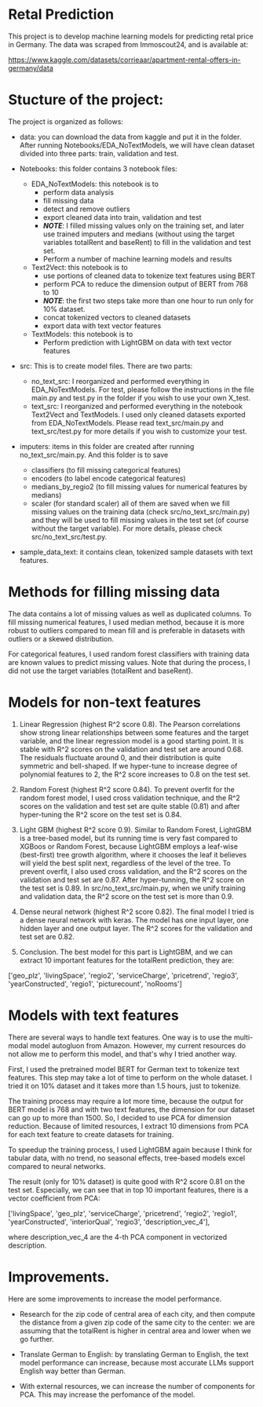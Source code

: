 # Retal Prediction

This project is to develop machine learning models for predicting retal price in Germany. The data was scraped from Immoscout24, and is available at: 

https://www.kaggle.com/datasets/corrieaar/apartment-rental-offers-in-germany/data


# Stucture of the project:

The project is organized as follows:

- data: you can download the data from kaggle and put it in the folder. After running Notebooks/EDA_NoTextModels, we will have clean dataset divided into three parts: train, validation and test.

- Notebooks: this folder contains 3 notebook files:
    - EDA_NoTextModels: this notebook is to
        - perform data analysis
        - fill missing data
        -  detect and remove outliers
        - export cleaned data into train, validation and test 
        - ***NOTE***: I filled missing values only on the training set, and later use trained imputers and medians (without using the target variables totalRent and baseRent) to fill in the validation and test set.
        - Perform a number of machine learning models and results
    - Text2Vect: this notebook is to
        - use portions of cleaned data to tokenize text features using BERT
        - perform PCA to reduce the dimension output of BERT from 768 to 10
        - ***NOTE***: the first two steps take more than one hour to run only for 10% dataset.
        - concat tokenized vectors to cleaned datasets
        - export data with text vector features
    - TextModels: this notebook is to
        - Perform prediction with LightGBM on data with text vector features


- src: This is to create model files. There are two parts:
    - no_text_src: I reorganized and performed everything in EDA_NoTextModels. For test, please follow the instructions in the file main.py and test.py in the folder if you wish to use your own X_test.
    - text_src: I reorganized and performed everything in the notebook Text2Vect and TextModels. I used only cleaned datasets exported from EDA_NoTextModels. Please read text_src/main.py and text_src/test.py for more details if you wish to customize your test.

- imputers: items in this folder are created after running no_text_src/main.py. And this folder is to save 
    - classifiers (to fill missing categorical features)
    - encoders (to label encode categorical features)
    - medians_by_regio2 (to fill missing values for numerical features by medians)
    - scaler (for standard scaler)
    all of them are saved when we fill missing values on the training data (check src/no_text_src/main.py) and they will be used to fill missing values in the test set (of course without the target variable). For more details, please check src/no_text_src/test.py.

- sample_data_text: it contains clean, tokenized sample datasets with text features.

# Methods for filling missing data

The data contains a lot of missing values as well as duplicated columns. To fill missing numerical features, I used median method, because it is more robust to outliers compared to mean fill and is preferable in datasets with outliers or a skewed distribution.

For categorical features, I used random forest classifiers with training data are known values to predict missing values. Note that during the process, I did not use the target variables (totalRent and baseRent).

# Models for non-text features

1. Linear Regression (highest R^2 score 0.8). The Pearson correlations show strong linear relationships between some features and the target variable, and the linear regression model is a good starting point. It is stable with R^2 scores on the validation and test set are around 0.68. The residuals fluctuate around 0, and their distribution is quite symmetric and bell-shaped. If we hyper-tune to increase degree of polynomial features to 2, the R^2 score increases to 0.8 on the test set.

2. Random Forest (highest R^2 score 0.84). To prevent overfit for the random forest model, I used cross validation technique, and the R^2 scores on the validation and test set are quite stable (0.81) and after hyper-tuning the R^2 score on the test set is 0.84.

3. Light GBM (highest R^2 score 0.9). Similar to Random Forest, LightGBM is a tree-based model, but its running time is very fast compared to XGBoos or Random Forest, because LightGBM employs a leaf-wise (best-first) tree growth algorithm, where it chooses the leaf it believes will yield the best split next, regardless of the level of the tree. To prevent overfit, I also used cross validation, and the R^2 scores on the validation and test set are 0.87. After hyper-tunning, the R^2 score on the test set is 0.89. In src/no_text_src/main.py, when we unify training and validation data, the R^2 score on the test set is more than 0.9.

4. Dense neural network (highest R^2 score 0.82). The final model I tried is a dense neural network with keras. The model has one input layer, one hidden layer and one output layer. The R^2 scores for the validation and test set are 0.82.

5. Conclusion. The best model for this part is LightGBM, and we can extract 10 important features for the totalRent prediction, they are:

['geo_plz', 'livingSpace', 'regio2', 'serviceCharge', 'pricetrend', 'regio3', 'yearConstructed', 'regio1', 'picturecount', 'noRooms']


# Models with text features

There are several ways to handle text features. One way is to use the multi-modal model autogluon from Amazon. However, my current resources do not allow me to perform this model, and that's why I tried another way. 

First, I used the pretrained model BERT for German text to tokenize text features. This step may take a lot of time to perform on the whole dataset. I tried it on 10% dataset and it takes more than 1.5 hours, just to tokenize. 

The training process may require a lot more time, because the output for BERT model is 768 and with two text features, the dimension for our dataset can go up to more than 1500. So, I decided to use PCA for dimension reduction. Because of limited resources, I extract 10 dimensions from PCA for each text feature to create datasets for training. 

To speedup the training process, I used LightGBM again because I think for tabular data, with no trend, no seasonal effects, tree-based models excel compared to neural networks.

The result (only for 10% dataset) is quite good with R^2 score 0.81 on the test set. Especially, we can see that in top 10 important features, there is a vector coefficient from PCA: 

['livingSpace', 'geo_plz', 'serviceCharge', 'pricetrend', 'regio2', 'regio1', 'yearConstructed', 'interiorQual', 'regio3', 'description_vec_4'],

where description_vec_4 are the 4-th PCA component in vectorized description.

# Improvements.

Here are some improvements to increase the model performance.

- Research for the zip code of central area of each city, and then compute the distance from a given zip code of the same city to the center: we are assuming that the totalRent is higher in central area and lower when we go further.

- Translate German to English: by translating German to English, the text model performance can increase, because most accurate LLMs support English way better than German.

- With external resources, we can increase the number of components for PCA. This may increase the perfomance of the model.
